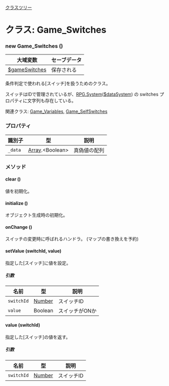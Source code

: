 [クラスツリー](index.md)

# クラス: Game_Switches

### new Game_Switches ()

| 大域変数 | セーブデータ |
| --- | --- |
| [$gameSwitches](global.md#gameswitches-game_switches) | 保存される |

条件判定で使われる[スイッチ]を扱うためのクラス。

スイッチはIDで管理されているが、[RPG.System](RPG.System.md)([$dataSystem](global.md#datasystem-rpgsystem)) の switches プロパティに文字列も存在している。

関連クラス: [Game_Variables](Game_Variables.md), [Game_SelfSwitches](Game_SelfSwitches.md) 


### プロパティ

| 識別子 | 型 | 説明 |
| --- | --- | --- |
| `_data` | [Array](Array.md).&lt;Boolean&gt; | 真偽値の配列 |


### メソッド

#### clear ()
値を初期化。


#### initialize ()
 オブジェクト生成時の初期化。


#### onChange ()
スイッチの変更時に呼ばれるハンドラ。
(マップの書き換えを予約)


#### setValue (switchId, value)
指定した[スイッチ]に値を設定。

##### 引数

| 名前 | 型 | 説明 |
| --- | --- | --- |
| `switchId` | [Number](Number.md) | スイッチID |
| `value` | Boolean | スイッチがONか |


#### value (switchId)
指定した[スイッチ]の値を返す。

##### 引数

| 名前 | 型 | 説明 |
| --- | --- | --- |
| `switchId` | [Number](Number.md) | スイッチID |


